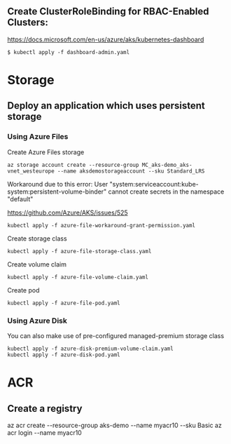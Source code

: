 ## Create ClusterRoleBinding for RBAC-Enabled Clusters: 

https://docs.microsoft.com/en-us/azure/aks/kubernetes-dashboard

```
$ kubectl apply -f dashboard-admin.yaml
```


# Storage 

## Deploy an application which uses persistent storage
### Using Azure Files

Create Azure Files storage
```
az storage account create --resource-group MC_aks-demo_aks-vnet_westeurope --name aksdemostorageaccount --sku Standard_LRS
```

Workaround due to this error: User "system:serviceaccount:kube-system:persistent-volume-binder" cannot create secrets in the namespace "default"

https://github.com/Azure/AKS/issues/525
```
kubectl apply -f azure-file-workaround-grant-permission.yaml
```

Create storage class 
```
kubectl apply -f azure-file-storage-class.yaml
```
Create volume claim 
```
kubectl apply -f azure-file-volume-claim.yaml
```
Create pod
```
kubectl apply -f azure-file-pod.yaml
```

### Using Azure Disk

You can also make use of pre-configured managed-premium storage class
```
kubectl apply -f azure-disk-premium-volume-claim.yaml
kubectl apply -f azure-disk-pod.yaml
```

# ACR
## Create a registry 

az acr create --resource-group aks-demo --name myacr10 --sku Basic
az acr login --name myacr10 

